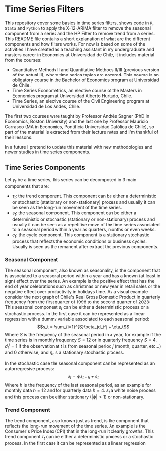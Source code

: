# Time Series Filters

This repository cover some basics in time series filters, shows code in `R`, `Stata` and `Python` to apply the X-12-ARIMA filter to remove the seasonal component from a series and the HP Filter to remove trend from a series. This README file contains a short explanation of what are the different components and how filters works.
For now is based on some of the activities I have created as a teaching assistant in my undergraduate and masters career in Economics at Universidad de Chile, it includes material from the courses:  
- Quantitative Methods II and Quantitative Methods II/III (previous version of the actual II), where time series topics are covered. This course is an obligatory course in the Bachelor of Economics program at Universidad de Chile.
- Time Series Econometrics, an elective course of the Masters in Economics program at Universidad Alberto Hurtado, Chile.
- Time Series, an elective course of the Civil Engineering program at Universidad de Los Andes, Chile.

The first two courses were taught by Professor Andrés Sagner (PhD in Economics, Boston University) and the last one by Professor Mauricio Carrasco (MA in Economics, Pontificia Universidad Católica de Chile), so part of the material is extracted from their lecture notes and I'm thankful of their lessons.  

In a future I pretend to update this material with new methodologies and newer studies in time series components.  

## Time Series Components

Let $y_t$ be a time series, this series can be decomposed in 3 main components that are:  
- $\tau_t$: the trend component. This component can be either a deterministic or stochastic (stationary or non-stationary) process and usually it can be seen as the long-run movement of the time series.
- $s_t$: the seasonal component. This component can be either a deterministic or stochastic (stationary or non-stationary) process and usually it can be seen as a repetitive move of the time series associated to a seasonal period within a year as quarters, months or even weeks.
- $c_t$: the cycle component. This component is a stationary stochastic process that reflects the economic conditions or business cycles. Usually is seen as the remanent after extract the previous components.

### Seasonal Component

The seasonal component, also known as seasonality, is the component that is associated to a seasonal period within a year and has a known (at least in sign) effect over the series. An example is the positive effect that has the end of year celebrations such as christmas or new year in retail sales or the negative effect over productivity in holidays time. As a visual example consider the next graph of Chile's Real Gross Domestic Product in quarterly frequency from the first quarter of 1996 to the second quarter of 2023:  
This seasonal component $s_t$ can be either a deterministic process or a stochastic process. In the first case it can be represented as a linear regression with a dummy variable associated to each seasonal period: $$s_t = \sum_{i=1}^{S}\beta_jd_t^j + \eta_t$$ Where $S$ is the frequency of the seasonal period in a year, for example if the time series is in monthly frequency $S = 12$ or in quarterly frequency $S = 4$. $d_t^j = 1$ if the observation at $t$ is from seasonal period $j$ (month, quarter, etc...) and 0 otherwise, and $\eta_t$ is a stationary stochastic process.  

In the stochastic case the seasonal component can be represented as an autorregresive process: $$s_t = \phi s_{t-h} + \varepsilon_t$$ Where $h$ is the frequency of the last seasonal period, as an example for monthly data $h = 12$ and for quarterly data $h = 4$. $\varepsilon_t$ a white noise process and this process can be either stationary ($|\phi| < 1$) or non-stationary.  

### Trend Component  

The trend component, also known just as trend, is the component that reflects the long-run movement of the time series. An example is the Consumer's Price Index (CPI) that in the long-run it clearly growths. This trend component $\tau_t$ can be either a deterministic process or a stochastic process. In the first case it can be represented as a linear regression $$$$
